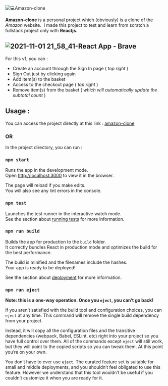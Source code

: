 ![💻Amazon-clone](https://user-images.githubusercontent.com/60575576/139739427-28d120ef-8c84-4df9-8ab0-0c8cbc52e580.png)

**Amazon-clone** is a personal project which (obviously) is a clone of the *Amazon* website.  ​
I made this project to test and learn from scratch a fullstack project only with **Reactjs**.

![2021-11-01 21_58_41-React App - Brave](https://user-images.githubusercontent.com/60575576/139741791-71c44492-0b86-4299-8e2c-f57258d7d2ca.png)
---
For this v1, you can :
* Create an account through the Sign In page ( *top right* )
* Sign Out just by clicking again
* Add item(s) to the basket 
* Access to the checkout page ( *top right* )
* Remove item(s) from the basket ( *which will automatically update the subtotal count* )

## Usage :

You can access the project directly at this link : 
[amazon-clone](https://clone-74d26.web.app/)

### OR

In the project directory, you can run :

### `npm start`

Runs the app in the development mode.\
Open [http://localhost:3000](http://localhost:3000) to view it in the browser.

The page will reload if you make edits.\
You will also see any lint errors in the console.

### `npm test`

Launches the test runner in the interactive watch mode.\
See the section about [running tests](https://facebook.github.io/create-react-app/docs/running-tests) for more information.

### `npm run build`

Builds the app for production to the `build` folder.\
It correctly bundles React in production mode and optimizes the build for the best performance.

The build is minified and the filenames include the hashes.\
Your app is ready to be deployed!

See the section about [deployment](https://facebook.github.io/create-react-app/docs/deployment) for more information.

### `npm run eject`

**Note: this is a one-way operation. Once you `eject`, you can’t go back!**

If you aren’t satisfied with the build tool and configuration choices, you can `eject` at any time. This command will remove the single build dependency from your project.

Instead, it will copy all the configuration files and the transitive dependencies (webpack, Babel, ESLint, etc) right into your project so you have full control over them. All of the commands except `eject` will still work, but they will point to the copied scripts so you can tweak them. At this point you’re on your own.

You don’t have to ever use `eject`. The curated feature set is suitable for small and middle deployments, and you shouldn’t feel obligated to use this feature. However we understand that this tool wouldn’t be useful if you couldn’t customize it when you are ready for it.
